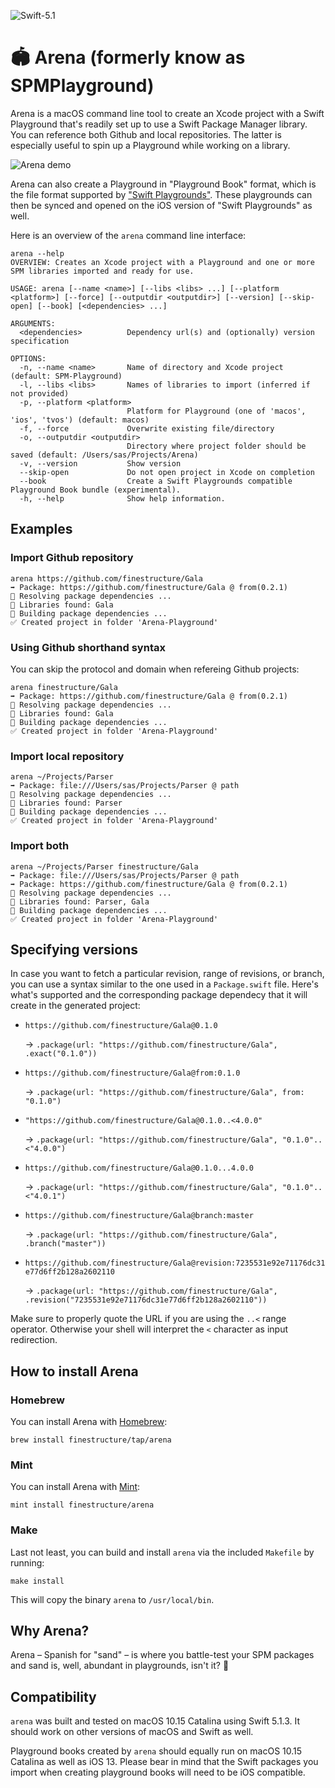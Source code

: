 ![Swift-5.1](https://github.com/finestructure/Arena/workflows/Swift/badge.svg)

# 🏟 Arena (formerly know as SPMPlayground)

Arena is a macOS command line tool to create an Xcode project with a Swift Playground that's readily set up to use a Swift Package Manager library. You can reference both Github and local repositories. The latter is especially useful to spin up a Playground while working on a library.

![Arena demo](misc/Arena-demo.gif)

Arena can also create a Playground in "Playground Book" format, which is the file format supported by ["Swift Playgrounds"](https://apps.apple.com/app/swift-playgrounds/id1496833156). These playgrounds can then be synced and opened on the iOS version of "Swift Playgrounds" as well.

Here is an overview of the `arena` command line interface:

```
arena --help
OVERVIEW: Creates an Xcode project with a Playground and one or more SPM libraries imported and ready for use.

USAGE: arena [--name <name>] [--libs <libs> ...] [--platform <platform>] [--force] [--outputdir <outputdir>] [--version] [--skip-open] [--book] [<dependencies> ...]

ARGUMENTS:
  <dependencies>          Dependency url(s) and (optionally) version specification

OPTIONS:
  -n, --name <name>       Name of directory and Xcode project (default: SPM-Playground)
  -l, --libs <libs>       Names of libraries to import (inferred if not provided)
  -p, --platform <platform>
                          Platform for Playground (one of 'macos', 'ios', 'tvos') (default: macos)
  -f, --force             Overwrite existing file/directory
  -o, --outputdir <outputdir>
                          Directory where project folder should be saved (default: /Users/sas/Projects/Arena)
  -v, --version           Show version
  --skip-open             Do not open project in Xcode on completion
  --book                  Create a Swift Playgrounds compatible Playground Book bundle (experimental).
  -h, --help              Show help information.
```

## Examples

### Import Github repository

```
arena https://github.com/finestructure/Gala
➡️ Package: https://github.com/finestructure/Gala @ from(0.2.1)
🔧 Resolving package dependencies ...
📔 Libraries found: Gala
🔨 Building package dependencies ...
✅ Created project in folder 'Arena-Playground'
```

### Using Github shorthand syntax

You can skip the protocol and domain when refereing Github projects:

```
arena finestructure/Gala
➡️ Package: https://github.com/finestructure/Gala @ from(0.2.1)
🔧 Resolving package dependencies ...
📔 Libraries found: Gala
🔨 Building package dependencies ...
✅ Created project in folder 'Arena-Playground'
```


### Import local repository

```
arena ~/Projects/Parser
➡️ Package: file:///Users/sas/Projects/Parser @ path
🔧 Resolving package dependencies ...
📔 Libraries found: Parser
🔨 Building package dependencies ...
✅ Created project in folder 'Arena-Playground'
```

### Import both

```
arena ~/Projects/Parser finestructure/Gala
➡️ Package: file:///Users/sas/Projects/Parser @ path
➡️ Package: https://github.com/finestructure/Gala @ from(0.2.1)
🔧 Resolving package dependencies ...
📔 Libraries found: Parser, Gala
🔨 Building package dependencies ...
✅ Created project in folder 'Arena-Playground'
```

## Specifying versions

In case you want to fetch a particular revision, range of revisions, or branch, you can use a syntax similar to the one used in a `Package.swift` file. Here's what's supported and the corresponding package dependecy that it will create in the generated project:

- `https://github.com/finestructure/Gala@0.1.0`
  
  → `.package(url: "https://github.com/finestructure/Gala", .exact("0.1.0"))`

- `https://github.com/finestructure/Gala@from:0.1.0`
  
  → `.package(url: "https://github.com/finestructure/Gala", from: "0.1.0")`

- `"https://github.com/finestructure/Gala@0.1.0..<4.0.0"`

  → `.package(url: "https://github.com/finestructure/Gala", "0.1.0"..<"4.0.0")`

- `https://github.com/finestructure/Gala@0.1.0...4.0.0` 

  → `.package(url: "https://github.com/finestructure/Gala", "0.1.0"..<"4.0.1")`

- `https://github.com/finestructure/Gala@branch:master` 

  → `.package(url: "https://github.com/finestructure/Gala", .branch("master"))`

- `https://github.com/finestructure/Gala@revision:7235531e92e71176dc31e77d6ff2b128a2602110` 

  → `.package(url: "https://github.com/finestructure/Gala", .revision("7235531e92e71176dc31e77d6ff2b128a2602110"))`

Make sure to properly quote the URL if you are using the `..<` range operator. Otherwise your shell will interpret the `<` character as input redirection.

## How to install Arena

### Homebrew

You can install Arena with [Homebrew](https://brew.sh):

```
brew install finestructure/tap/arena
```

### Mint

You can install Arena with [Mint](https://github.com/yonaskolb/Mint):

```
mint install finestructure/arena
```

### Make

Last not least, you can build and install `arena` via the included `Makefile` by running:

```
make install
```

This will copy the binary `arena` to `/usr/local/bin`.

## Why Arena?

Arena – Spanish for "sand" – is where you battle-test your SPM packages and sand is, well, abundant in playgrounds, isn't it? 🙂

## Compatibility

`arena` was built and tested on macOS 10.15 Catalina using Swift 5.1.3. It should work on other versions of macOS and Swift as well.

Playground books created by `arena` should equally run on macOS 10.15 Catalina as well as iOS 13. Please bear in mind that the Swift packages you import when creating playground books will need to be iOS compatible.
